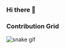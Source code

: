 ### Hi there 👋

<!--
**gilberto-filho10/gilberto-filho10** is a ✨ _special_ ✨ repository because its `README.md` (this file) appears on your GitHub profile.

Here are some ideas to get you started:

- 🔭 I’m currently working on ...
- 🌱 I’m currently learning ...
- 👯 I’m looking to collaborate on ...
- 🤔 I’m looking for help with ...
- 💬 Ask me about ...
- 📫 How to reach me: ...
- 😄 Pronouns: ...
- ⚡ Fun fact: ...
-->

### Contribution Grid
![snake gif](https://github.com/gilberto-filho10/gilberto-filho10/blob/output/github-contribution-grid-snake.gif)
